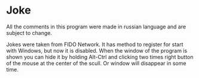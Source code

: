 Joke
====

All the comments in this program were made in russian language and are subject to change.

Jokes were taken from FIDO Network. It has method to register for start with Windows,
but now it is disabled. When the window of the program is shown you can hide it by holding
Alt-Ctrl and clicking two times right button of the mouse at the center of the scull.
Or window will disappear in some time.
